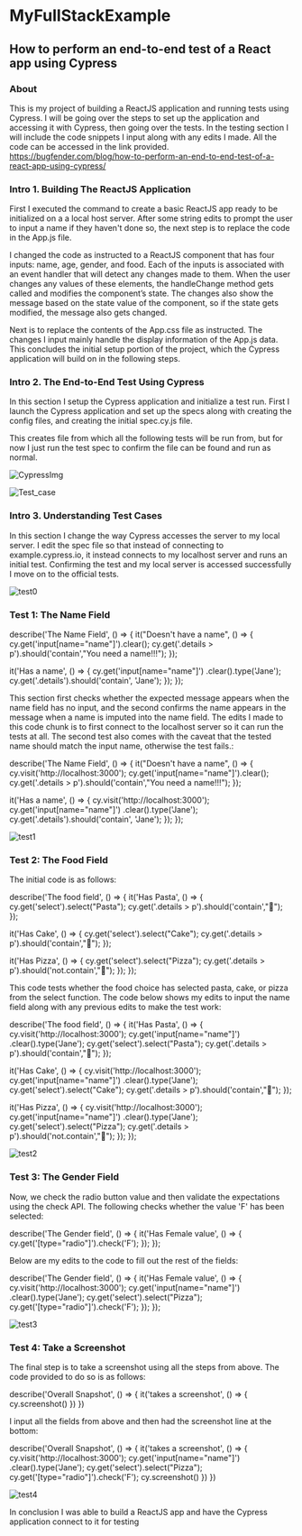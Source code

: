 # MyFullStackExample
## How to perform an end-to-end test of a React app using Cypress 

### About
This is my project of building a ReactJS application and running tests using Cypress. I will be going over the steps to set up the application and accessing it with Cypress, then going over the tests.
In the testing section I will include the code snippets I input along with any edits I made. All the code can be accessed in the link provided.
https://bugfender.com/blog/how-to-perform-an-end-to-end-test-of-a-react-app-using-cypress/

### Intro 1. Building The ReactJS Application
First I executed the command to create a basic ReactJS app ready to be initialized on a a local host server.
After some string edits to prompt the user to input a name if they haven't done so, the next step is to replace the code in the App.js file.

I changed the code as instructed to a ReactJS component that has four inputs: name, age, gender, and food. Each of the inputs is associated with an event handler that will detect any changes made to them. When the user changes any values of these elements, the handleChange method gets called and modifies the component’s state. The changes also show the message based on the state value of the component, so if the state gets modified, the message also gets changed.

Next is to replace the contents of the App.css file as instructed. The changes I input mainly handle the display information of the App.js data. This concludes the initial setup portion of the project, which the Cypress application will build on in the following steps.

### Intro 2. The End-to-End Test Using Cypress
In this section I setup the Cypress application and initialize a test run. 
First I launch the Cypress application and set up the specs along with creating the config files, and creating the initial spec.cy.js file.

This creates file from which all the following tests will be run from, but for now I just run the test spec to confirm the file can be found and run as normal.

![CypressImg](CypressImg.png)

![Test_case](Test_case.png)

### Intro 3. Understanding Test Cases
In this section I change the way Cypress accesses the server to my local server.
I edit the spec file so that instead of connecting to example.cypress.io, it instead connects to my localhost server and runs an initial test.
Confirming the test and my local server is accessed successfully I move on to the official tests.

![test0](pic1.PNG)

### Test 1: The Name Field

describe('The Name Field', () => {
  it("Doesn't have a name", () => {
    cy.get('input[name="name"]').clear();
    cy.get('.details > p').should('contain',"You need a name!!!");
  });

  it('Has a name', () => {
    cy.get('input[name="name"]')
    .clear().type('Jane');
    cy.get('.details').should('contain', 'Jane');
  });
});

This section first checks whether the expected message appears when the name field has no input, and the second confirms the name appears in the message when a name is imputed into the name field.
The edits I made to this code chunk is to first connect to the localhost server so it can run the tests at all. The second test also comes with the caveat that the tested name should match the input name, otherwise the test fails.:

describe('The Name Field', () => {
  it("Doesn't have a name", () => {
    cy.visit('http://localhost:3000');
    cy.get('input[name="name"]').clear();
    cy.get('.details > p').should('contain',"You need a name!!!");
  });

  it('Has a name', () => {
    cy.visit('http://localhost:3000');
    cy.get('input[name="name"]')
    .clear().type('Jane');
    cy.get('.details').should('contain', 'Jane');
  });
});

![test1](pic2.PNG)

### Test 2: The Food Field
The initial code is as follows:

describe('The food field', () => {
  it('Has Pasta', () => {
    cy.get('select').select("Pasta");
    cy.get('.details > p').should('contain',"🍝");
  });

  it('Has Cake', () => {
    cy.get('select').select("Cake");
    cy.get('.details > p').should('contain',"🎂");
  });

  it('Has Pizza', () => {
    cy.get('select').select("Pizza");
    cy.get('.details > p').should('not.contain',"🎂");
  });
});

This code tests whether the food choice has selected pasta, cake, or pizza from the select function. The code below shows my edits to input the name field along with any previous edits to make the test work:

describe('The food field', () => {
  it('Has Pasta', () => {
    cy.visit('http://localhost:3000');
    cy.get('input[name="name"]')
    .clear().type('Jane');
    cy.get('select').select("Pasta");
    cy.get('.details > p').should('contain',"🍝");
  });

  it('Has Cake', () => {
    cy.visit('http://localhost:3000');
    cy.get('input[name="name"]')
    .clear().type('Jane');
    cy.get('select').select("Cake");
    cy.get('.details > p').should('contain',"🎂");
  });

  it('Has Pizza', () => {
    cy.visit('http://localhost:3000');
    cy.get('input[name="name"]')
    .clear().type('Jane');
    cy.get('select').select("Pizza");
    cy.get('.details > p').should('not.contain',"🎂");
  });
});

![test2](pic3.PNG)

### Test 3: The Gender Field
Now, we check the radio button value and then validate the expectations using the check API.
The following checks whether the value 'F' has been selected:

describe('The Gender field', () => {
  it('Has Female value', () => {
    cy.get('[type="radio"]').check('F');
  });
});

Below are my edits to the code to fill out the rest of the fields:

describe('The Gender field', () => {
  it('Has Female value', () => {
    cy.visit('http://localhost:3000');
    cy.get('input[name="name"]')
    .clear().type('Jane');
    cy.get('select').select("Pizza");
    cy.get('[type="radio"]').check('F');
  });
});

![test3](pic4.PNG)

### Test 4: Take a Screenshot
The final step is to take a screenshot using all the steps from above. The code provided to do so is as follows:

describe('Overall Snapshot', () => {
  it('takes a screenshot', () => {
    cy.screenshot()
  })
})

I input all the fields from above and then had the screenshot line at the bottom:

describe('Overall Snapshot', () => {
  it('takes a screenshot', () => {
    cy.visit('http://localhost:3000');
    cy.get('input[name="name"]')
    .clear().type('Jane');
    cy.get('select').select("Pizza");
    cy.get('[type="radio"]').check('F');
    cy.screenshot()
  })
})

![test4](pic5.PNG)

In conclusion I was able to build a ReactJS app and have the Cypress application connect to it for testing 